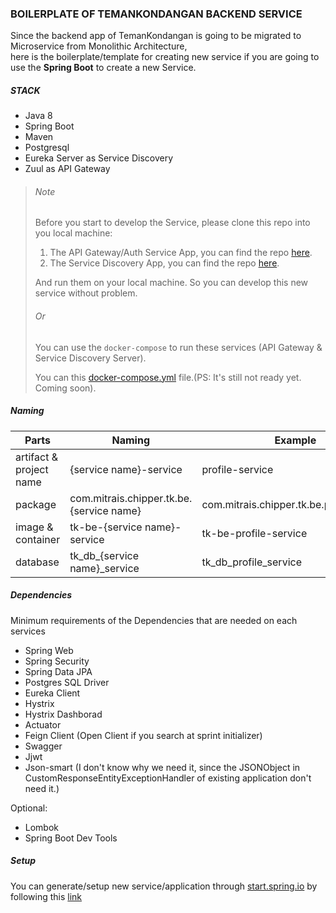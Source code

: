 ### BOILERPLATE OF TEMANKONDANGAN BACKEND SERVICE

Since the backend app of TemanKondangan is going to be migrated to Microservice from Monolithic Architecture,  
here is the boilerplate/template for creating new service if you are going to use the **Spring Boot** to create a new Service.

##### STACK
* Java 8
* Spring Boot
* Maven
* Postgresql
* Eureka Server as Service Discovery
* Zuul as API Gateway 

> ###### Note
> Before you start to develop the Service, please clone this repo into you local machine:
>   1. The API Gateway/Auth Service App, you can find the repo [here](https://github.com/chipper-dev/tk-be-auth-proxy-service).
>   2. The Service Discovery App, you can find the repo [here](https://github.com/chipper-dev/tk-be-discovery-service).
>
> And run them on your local machine. So you can develop this new service without problem.
> 
> ###### Or
> 
> You can use the `docker-compose` to run these services (API Gateway & Service Discovery Server).
> 
> You can this [docker-compose.yml](#) file.(PS: It's still not ready yet. Coming soon).

##### Naming
| Parts                        | Naming                                  | Example |
|------------------------------|-----------------------------------------|---------|
| artifact & project name      | {service name}-service                  |profile-service|
| package                      | com.mitrais.chipper.tk.be.{service name}|com.mitrais.chipper.tk.be.profileservice|
| image & container            | tk-be-{service name}-service            |tk-be-profile-service|
| database                     | tk_db_{service name}_service            |tk_db_profile_service|

##### Dependencies
Minimum requirements of the Dependencies that are needed on each services
* Spring Web
* Spring Security
* Spring Data JPA
* Postgres SQL Driver
* Eureka Client
* Hystrix
* Hystrix Dashborad
* Actuator
* Feign Client (Open Client if you search at sprint initializer)
* Swagger
* Jjwt
* Json-smart (I don't know why we need it, since the JSONObject in CustomResponseEntityExceptionHandler of existing application don't need it.)

Optional:
* Lombok
* Spring Boot Dev Tools

##### Setup
You can generate/setup new service/application through [start.spring.io](http://start.spring.io) by following this [link](https://start.spring.io/#!type=maven-project&language=java&platformVersion=2.3.1.RELEASE&packaging=jar&jvmVersion=1.8&groupId=com.mitrais.chipper.tk.be&artifactId=profile-service&name=profile-service&description=The%20Profile%20Service%20of%20TemanKondangan%20App&packageName=com.mitrais.chipper.tk.be.profileservice&dependencies=lombok,devtools,web,security,data-jpa,postgresql,cloud-eureka,cloud-hystrix,cloud-hystrix-dashboard)








